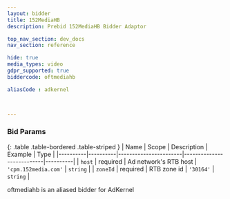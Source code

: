 ```yaml
---
layout: bidder
title: 152MediaHB
description: Prebid 152MediaHB Bidder Adaptor

top_nav_section: dev_docs
nav_section: reference

hide: true
media_types: video
gdpr_supported: true
biddercode: oftmediahb

aliasCode : adkernel



---
```


### Bid Params

{: .table .table-bordered .table-striped }
| Name     | Scope    | Description           | Example                   | Type     |
|----------|----------|-----------------------|---------------------------|----------|
| `host`   | required | Ad network's RTB host | `'cpm.152media.com'` | `string` |
| `zoneId` | required | RTB zone id           | `'30164'`                 | `string` |

oftmediahb is an aliased bidder for AdKernel
